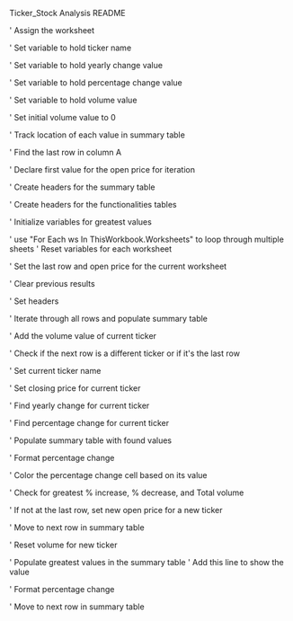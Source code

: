 Ticker_Stock Analysis README

' Assign the worksheet
    
' Set variable to hold ticker name
 
' Set variable to hold yearly change value

' Set variable to hold percentage change value

' Set variable to hold volume value

' Set initial volume value to 0

' Track location of each value in summary table

' Find the last row in column A

' Declare first value for the open price for iteration

' Create headers for the summary table

'  Create headers for the functionalities tables

' Initialize variables for greatest values

' use "For Each ws In ThisWorkbook.Worksheets" to loop through multiple sheets
' Reset variables for each worksheet
    
' Set the last row and open price for the current worksheet

' Clear previous results

' Set headers
   
' Iterate through all rows and populate summary table

' Add the volume value of current ticker

' Check if the next row is a different ticker or if it's the last row

' Set current ticker name
            
' Set closing price for current ticker

' Find yearly change for current ticker
           
' Find percentage change for current ticker
           
' Populate summary table with found values
            
' Format percentage change
           
' Color the percentage change cell based on its value
            
' Check for greatest % increase, % decrease, and Total volume
          
' If not at the last row, set new open price for a new ticker
            
' Move to next row in summary table
            
' Reset volume for new ticker
     
' Populate greatest values in the summary table
    ' Add this line to show the value
            
' Format percentage change
            
' Move to next row in summary table
    
